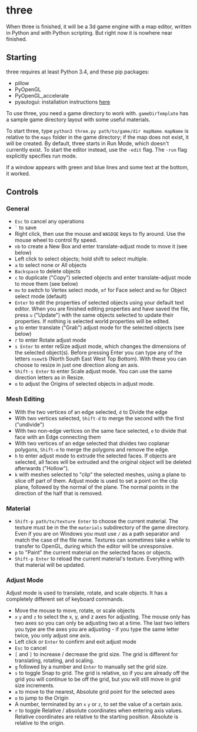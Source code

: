 # three

When three is finished, it will be a 3d game engine with a map editor, written in Python and with Python scripting. But right now it is nowhere near finished.

## Starting

three requires at least Python 3.4, and these pip packages:
- pillow
- PyOpenGL
- PyOpenGL_accelerate
- pyautogui: installation instructions [here](https://pyautogui.readthedocs.io/en/latest/install.html)

To use three, you need a game directory to work with. `gameDirTemplate` has a sample game directory layout with some useful materials.

To start three, type `python3 three.py path/to/game/dir mapName`. `mapName` is relative to the `maps` folder in the game directory; if the map does not exist, it will be created. By default, three starts in Run Mode, which doesn't currently exist. To start the editor instead, use the `-edit` flag. The `-run` flag explicitly specifies run mode.

If a window appears with green and blue lines and some text at the bottom, it worked.

## Controls

### General
- `Esc` to cancel any operations
- `` ` `` to save
- Right click, then use the mouse and `WASDQE` keys to fly around. Use the mouse wheel to control fly speed.
- `nb` to create a New Box and enter translate-adjust mode to move it (see below)
- Left click to select objects; hold shift to select multiple.
- `a` to select none or All objects
- `Backspace` to delete objects
- `c` to duplicate ("Copy") selected objects and enter translate-adjust mode to move them (see below)
- `mv` to switch to Vertex select mode, `mf` for Face select and `mo` for Object select mode (default)
- `Enter` to edit the properties of selected objects using your default text editor. When you are finished editing properties and have saved the file, press `u` ("Update") with the same objects selected to update their properties. If nothing is selected world properties will be edited.
- `g` to enter translate ("Grab") adjust mode for the selected objects (see below)
- `r` to enter Rotate adjust mode
- `s Enter` to enter reSize adjust mode, which changes the dimensions of the selected object(s). Before pressing Enter you can type any of the letters `nsewtb` (North South East West Top Bottom). With these you can choose to resize in just one direction along an axis.
- `Shift-s Enter` to enter Scale adjust mode. You can use the same direction letters as in Resize.
- `o` to adjust the Origins of selected objects in adjust mode.

### Mesh Editing
- With the two vertices of an edge selected, `d` to Divide the edge
- With two vertices selected, `Shift-d` to merge the second with the first ("undivide")
- With two non-edge vertices on the same face selected, `e` to divide that face with an Edge connecting them
- With two vertices of an edge selected that divides two coplanar polygons, `Shift-e` to merge the polygons and remove the edge.
- `h` to enter adjust mode to extrude the selected faces. If objects are selected, all faces will be extruded and the original object will be deleted afterwards ("Hollow").
- `k` with meshes selected to "clip" the selected meshes, using a plane to slice off part of them. Adjust mode is used to set a point on the clip plane, followed by the normal of the plane. The normal points in the direction of the half that is removed. 

### Material
- `Shift-p path/to/texture Enter` to choose the current material. The texture must be in the the `materials` subdirectory of the game directory. Even if you are on Windows you must use `/` as a path separator and match the case of the file name. Textures can sometimes take a while to transfer to OpenGL, during which the editor will be unresponsive.
- `p` to "Paint" the current material on the selected faces or objects.
- `Shift-p Enter` to reload the current material's texture. Everything with that material will be updated.

### Adjust Mode

Adjust mode is used to translate, rotate, and scale objects. It has a completely different set of keyboard commands.

- Move the mouse to move, rotate, or scale objects
- `x` `y` and `z` to select the x, y, and z axes for adjusting. The mouse only has two axes so you can only be adjusting two at a time. The last two letters you type are the axes you are adjusting - if you type the same letter twice, you only adjust one axis.
- Left click or `Enter` to confirm and exit adjust mode
- `Esc` to cancel
- `[` and `]` to increase / decrease the grid size. The grid is different for translating, rotating, and scaling.
- `g` followed by a number and `Enter` to manually set the grid size.
- `s` to toggle Snap to grid. The grid is relative, so if you are already off the grid you will continue to be off the grid, but you will still move in grid size increments.
- `a` to move to the nearest, Absolute grid point for the selected axes
- `o` to jump to the Origin
- A number, terminated by an `x` `y` or `z`, to set the value of a certain axis.
- `r` to toggle Relative / absolute coordinates when entering axis values. Relative coordinates are relative to the starting position. Absolute is relative to the origin.
